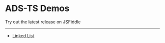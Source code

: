 # ADS-TS Demos

Try out the latest release on JSFiddle

---------------------

- [Linked List](https://jsfiddle.net/cjsheets/9Lvae3ay/)
